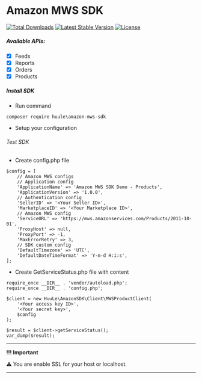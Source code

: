 # Amazon MWS SDK

<a href="https://packagist.org/packages/huule/amazon-mws-sdk"><img src="https://poser.pugx.org/huule/amazon-mws-sdk/d/total.svg" alt="Total Downloads"></a>
<a href="https://packagist.org/packages/huule/amazon-mws-sdk"><img src="https://poser.pugx.org/huule/amazon-mws-sdk/v/stable.svg" alt="Latest Stable Version"></a>
<a href="https://packagist.org/packages/huule/amazon-mws-sdk"><img src="https://poser.pugx.org/huule/amazon-mws-sdk/license.svg" alt="License"></a>

##### Available APIs:
- [x] Feeds
- [x] Reports
- [x] Orders
- [x] Products

##### Install SDK

- Run command

<code>composer require huule\\amazon-mws-sdk</code>

- Setup your configuration

###### Test SDK
- Create config.php file
```
$config = [
    // Amazon MWS configs
    // Application config
    'ApplicationName' => 'Amazon MWS SDK Demo - Products',
    'ApplicationVersion' => '1.0.0',
    // Authentication config
    'SellerID' => '<Your Seller ID>',
    'MarketplaceID' => '<Your Marketplace ID>',
    // Amazon MWS config
    'ServiceURL' => 'https://mws.amazonservices.com/Products/2011-10-01',
    'ProxyHost' => null,
    'ProxyPort' => -1,
    'MaxErrorRetry' => 3,
    // SDK custom config
    'DefaultTimezone' => 'UTC',
    'DefaultDateTimeFormat' => 'Y-m-d H:i:s',
];
```
- Create GetServiceStatus.php file with content
```
require_once __DIR__ . 'vendor/autoload.php';
require_once __DIR__ . 'config.php';

$client = new HuuLe\AmazonSDK\Client\MWSProductClient(
    '<Your access key ID>',
    '<Your secret key>',
    $config
);

$result = $client->getServiceStatus();
var_dump($result);
```

---
**!!! Important**

:warning: You are enable SSL for your host or localhost.

---
